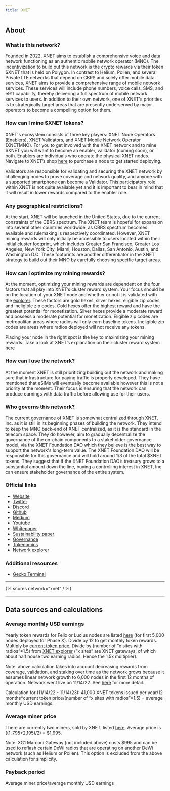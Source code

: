 ```yaml
---
title: XNET
---
```


## About

### What is this network?

Founded in 2022, XNET aims to establish a comprehensive voice and data network functioning as an authentic mobile network operator (MNO). The incentivization to build out this network is the crypto rewards via their token $XNET that is held on Polygon. In contrast to Helium, Pollen, and several Private LTE networks that depend on CBRS and solely offer mobile data services, XNET aims to provide a comprehensive range of mobile network services. These services will include phone numbers, voice calls, SMS, and e911 capability, thereby delivering a full spectrum of mobile network services to users. In addition to their own network, one of XNET's priorities is to strategically target areas that are presently underserved by major operators to become a compelling option for them.

### How can I mine $XNET tokens?

XNET's ecosystem consists of three key players: XNET Node Operators (Enablers), XNET Validators, and XNET Mobile Network Operator (XNETMNO). For you to get involved with the XNET network and to mine $XNET you will want to become an enabler, validator (coming soon), or both. Enablers are individuals who operate the physical XNET nodes. Navigate to XNET’s shop [here](https://shop.xnet.company/) to purchase a node to get started deploying.

Validators are responsible for validating and securing the XNET network by challenging nodes to prove coverage and network quality, and anyone with a supported smartphone can become a Validator. This participatory role within XNET is not quite available yet and it is important to bear in mind that it will result in lower rewards compared to the enabler role.

### Any geographical restrictions?

At the start, XNET will be launched in the United States, due to the current constraints of the CBRS spectrum. The XNET team is hopeful for expansion into several other countries worldwide, as CBRS spectrum becomes available and rulemaking is respectively coordinated. However, XNET mining rewards will only initially be accessible to users located within their initial cluster footprint, which includes Greater San Francisco, Greater Los Angeles, New York City, Miami, Houston, Dallas, San Antonio, Austin, and Washington D.C. These footprints are another differentiator in the XNET strategy to build out their MNO by carefully choosing specific target areas.

### How can I optimize my mining rewards?

At the moment, optimizing your mining rewards are dependent on the four factors that all play into XNET’s cluster reward system. Your focus should be on the location of your XNET node and whether or not it is validated with the [explorer](https://explorer.xnetmobile.com/). These factors are gold hexes, silver hexes, eligible zip codes, and ineligible zip codes. Gold hexes offer the highest reward and have the greatest potential for monetization. Silver hexes provide a moderate reward and possess a moderate potential for monetization. Eligible zip codes are metropolitan areas where radios will only earn baseline tokens. Ineligible zip codes are areas where radios deployed will not receive any tokens.

Placing your node in the right spot is the key to maximizing your mining rewards. Take a look at XNET’s explanation on their cluster reward system [here](https://medium.com/@XNET_Mobile/xnet-2023-cluster-updates-237a92e773ad)

### How can I use the network?

At the moment XNET is still prioritizing building out the network and making sure that infrastructure for paying traffic is properly developed. They have mentioned that eSIMs will eventually become available however this is not a priority at the moment. Their focus is ensuring that the network can produce earnings with data traffic before allowing use for their users.

### Who governs this network?

The current governance of XNET is somewhat centralized through XNET, Inc. as it is still in its beginning phases of building the network. They intend to keep the MNO back-end of XNET centralized, as it is the standard in the telecom space. They do however, aim to gradually decentralize the governance of the on-chain components to a stakeholder governance model, via the XNET Foundation DAO which they believe is the best way to support the network's long-term value. The XNET Foundation DAO will be responsible for this governance and will hold around 1/3 of the total $XNET tokens. They suggest that if the XNET Foundation DAO’s treasury grows to a substantial amount down the line, buying a controlling interest in XNET, Inc can ensure stakeholder governance of the entire system.

### Official links

- [Website](https://xnet.company/)
- [Twitter](https://twitter.com/XNET_Mobile)
- [Discord](https://discord.com/invite/3W5vTU8aCn)
- [Github](https://github.com/xnet-mobile)
- [Medium](https://medium.com/@XNET_Mobile)
- [Youtube](https://www.youtube.com/channel/UCyIptNxGEgzXpckV5EL38qQ)
- [Whitepaper](https://xnet.company/files/Whitepaper.pdf)
- [Sustainability paper](https://www.xnet.company/files/Sustainability.pdf)
- [Governance](https://xnet.company/files/Governance.pdf)
- [Tokenomics](https://xnet.company/files/Phase_X.pdf)
- [Network explorer](https://explorer.xnetmobile.com/)

### Additional resources

- [Gecko Terminal](https://www.geckoterminal.com/polygon_pos/pools/0xf3bd3ef3280b2b406cfbe5dccd6e7162f848c8f0)

---

{% scores network="xnet" / %}

---

## Data sources and calculations

### Average monthly USD earnings

Yearly token rewards for Felix or Lucius nodes are listed [here](https://www.xnet.company/files/Phase_X.pdf) (for first 5,000 nodes deployed for Phase X). Divide by 12 to get monthly token rewards. Multiply by [current token price](https://quickswap.exchange/#/swap?inputCurrency=0xbc5eb84c052fd012bb902c258c9fd241b17c0005&outputCurrency=0x2791Bca1f2de4661ED88A30C99A7a9449Aa84174&swapIndex=0). Divide by (number of “x sites with radios”\*1.5) from [XNET explorer](https://explorer.xnetmobile.com/) (”x sites” are XNET gateways, of which about half house two earning radios. Hence the 1.5x multiplier).

Note: above calculation takes into account decreasing rewards from coverage, validation, and staking over time as the network grows because it assumes linear network growth to 6,000 nodes in the first 12 months of operation. Network went live on 11/14/22. See [here](https://www.xnet.company/files/Phase_X.pdf) for more detail.

Calculation for (11/14/22 - 11/14/23): 41,000 XNET tokens issued per year/12 months*current token price/(number of “x sites with radios”*1.5) = average monthly USD earnings.

### Average miner price

There are currently two miners, sold by XNET, listed [here](https://shop.xnet.company/). Average price is (($1,795+$2,195)/2) = $1,995.

Note: XG1 Marconi Gateway (not included above) costs $995 and can be used to reflash certain DeWi radios that are operating on another DeWi network (such as Helium or Pollen). This option is excluded from the above calculation for simplicity.

### Payback period

Average miner price/average monthly USD earnings

